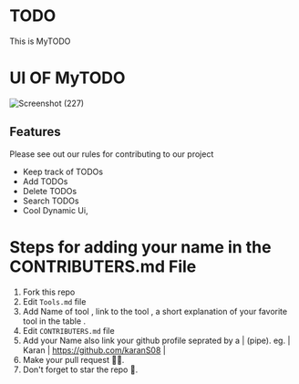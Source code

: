 # TODO
This is MyTODO

# UI OF MyTODO
![Screenshot (227)](https://user-images.githubusercontent.com/86179143/195296388-91de3e84-9903-49d3-a8aa-ad0be21da259.png)

## Features

Please see out our rules for contributing to our project

* Keep track of TODOs
* Add TODOs
* Delete TODOs
* Search TODOs
* Cool Dynamic Ui, 

# Steps for adding your name in the CONTRIBUTERS.md File

1. Fork this repo
2. Edit `Tools.md` file 
3. Add Name of tool , link to the tool , a short  explanation of your favorite tool in the table .
4. Edit `CONTRIBUTERS.md` file
5. Add your Name also link your github profile seprated by a | (pipe).
    eg. | Karan | https://github.com/karanS08 | 
6. Make your pull request 🙌🏽.
7. Don't forget to star the repo 🙂.

